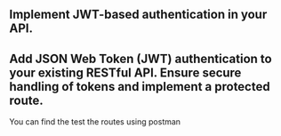 ## Implement JWT-based authentication in your API.
## Add JSON Web Token (JWT) authentication to your existing RESTful API. Ensure secure handling of tokens and implement a protected route.

You can find the test the routes using postman
